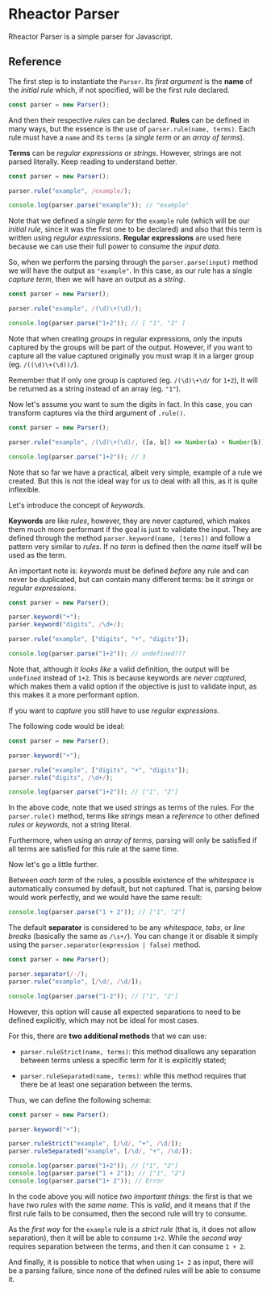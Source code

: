 # Rheactor Parser

Rheactor Parser is a simple parser for Javascript.

## Reference

The first step is to instantiate the `Parser`. Its _first argument_ is the **name** of the _initial rule_ which, if not specified, will be the first rule declared.

```ts
const parser = new Parser();
```

And then their respective _rules_ can be declared. **Rules** can be defined in many ways, but the essence is the use of `parser.rule(name, terms)`.
Each rule must have a `name` and its `terms` (a _single term_ or an _array of terms_).

**Terms** can be _regular expressions_ or _strings_. However, strings are not parsed literally. Keep reading to understand better.

```ts
const parser = new Parser();

parser.rule("example", /example/);

console.log(parser.parse("example")); // "example"
```

Note that we defined a _single term_ for the `example` rule (which will be our _initial rule_, since it was the first one to be declared) and
also that this term is written using _regular expressions_. **Regular expressions** are used here because we can use their full power to consume the _input data_.

So, when we perform the parsing through the `parser.parse(input)` method we will have the output as `"example"`.
In this case, as our rule has a single _capture term_, then we will have an output as a _string_.

```ts
const parser = new Parser();

parser.rule("example", /(\d)\+(\d)/);

console.log(parser.parse("1+2")); // [ "1", "2" ]
```

Note that when creating _groups_ in regular expressions, only the inputs captured by the groups will be part of the output.
However, if you want to capture all the value captured originally you must wrap it in a larger group (eg. `/((\d)\+(\d))/`).

Remember that if only one group is captured (eg. `/(\d)\+\d/` for `1+2`), it will be returned as a string instead of an array (eg. `"1"`).

Now let's assume you want to sum the digits in fact. In this case, you can transform captures via the third argument of `.rule()`.

```ts
const parser = new Parser();

parser.rule("example", /(\d)\+(\d)/, ([a, b]) => Number(a) + Number(b));

console.log(parser.parse("1+2")); // 3
```

Note that so far we have a practical, albeit very simple, example of a rule we created.
But this is not the ideal way for us to deal with all this, as it is quite inflexible.

Let's introduce the concept of _keywords_.

**Keywords** are like _rules_, however, they are never captured, which makes them much more performant if the goal is just to validate the input.
They are defined through the method `parser.keyword(name, [terms])` and follow a pattern very similar to _rules_.
If no _term_ is defined then the _name_ itself will be used as the term.

An important note is: _keywords_ must be defined _before_ any rule and can never be duplicated,
but can contain many different terms: be it _strings_ or _regular expressions_.

```ts
const parser = new Parser();

parser.keyword("+");
parser.keyword("digits", /\d+/);

parser.rule("example", ["digits", "+", "digits"]);

console.log(parser.parse("1+2")); // undefined???
```

Note that, although it _looks like_ a valid definition, the output will be `undefined` instead of `1+2`.
This is because keywords are _never captured_, which makes them a valid option if the objective is just to validate input, as this makes it a more performant option.

If you want to _capture_ you still have to use _regular expressions_.

The following code would be ideal:

```ts
const parser = new Parser();

parser.keyword("+");

parser.rule("example", ["digits", "+", "digits"]);
parser.rule("digits", /\d+/);

console.log(parser.parse("1+2")); // ["1", "2"]
```

In the above code, note that we used _strings_ as terms of the rules.
For the `parser.rule()` method, terms like _strings_ mean a _reference_ to other defined _rules_ or _keywords_, not a string literal.

Furthermore, when using an _array of terms_, parsing will only be satisfied if all terms are satisfied for this rule at the same time.

Now let's go a little further.

Between _each term_ of the rules, a possible existence of the _whitespace_ is automatically consumed by default, but not captured.
That is, parsing below would work perfectly, and we would have the same result:

```ts
console.log(parser.parse("1 + 2")); // ["1", "2"]
```

The default **separator** is considered to be any _whitespace_, _tabs_, or _line breaks_ (basically the same as `/\s+/`).
You can change it or disable it simply using the `parser.separator(expression | false)` method.

```ts
const parser = new Parser();

parser.separator(/-/);
parser.rule("example", [/\d/, /\d/]);

console.log(parser.parse("1-2")); // ["1", "2"]
```

However, this option will cause all expected separations to need to be defined explicitly, which may not be ideal for most cases.

For this, there are **two additional methods** that we can use:

- `parser.ruleStrict(name, terms)`: this method disallows any separation between terms unless a specific term for it is explicitly stated;

- `parser.ruleSeparated(name, terms)`: while this method requires that there be at least one separation between the terms.

Thus, we can define the following schema:

```ts
const parser = new Parser();

parser.keyword("+");

parser.ruleStrict("example", [/\d/, "+", /\d/]);
parser.ruleSeparated("example", [/\d/, "+", /\d/]);

console.log(parser.parse("1+2")); // ["1", "2"]
console.log(parser.parse("1 + 2")); // ["1", "2"]
console.log(parser.parse("1+ 2")); // Error
```

In the code above you will notice _two important things_: the first is that we have _two rules_ with the _same name_.
This is _valid_, and it means that if the first rule fails to be consumed, then the second rule will try to consume.

As the _first way_ for the `example` rule is a _strict rule_ (that is, it does not allow separation), then it will be able to consume `1+2`.
While the _second way_ requires separation between the terms, and then it can consume `1 + 2`.

And finally, it is possible to notice that when using `1+ 2` as input, there will be a parsing failure, since none of the defined rules will be able to consume it.

